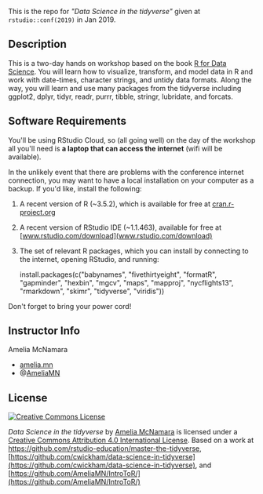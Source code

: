 This is the repo for *"Data Science in the tidyverse"* given at `rstudio::conf(2019)` in Jan 2019.

## Description

This is a two-day hands on workshop based on the book [R for Data Science](http://r4ds.had.co.nz/). You will learn how to visualize, transform, and model data in R and work with date-times, character strings, and untidy data formats. Along the way, you will learn and use many packages from the tidyverse including ggplot2, dplyr, tidyr, readr, purrr, tibble, stringr, lubridate, and forcats.

## Software Requirements

You'll be using RStudio Cloud, so (all going well) on the day of the workshop all you'll need is **a laptop that can access the internet** (wifi will be available).  

In the unlikely event that there are problems with the conference internet connection, you may want to have a local installation on your computer as a backup. If you'd like, install the following:
 
1. A recent version of R (~3.5.2), which is available for free at [cran.r-project.org](cran.r-project.org)
2. A recent version of RStudio IDE (~1.1.463), available for free at [www.rstudio.com/download](www.rstudio.com/download)
3. The set of relevant R packages, which you can install by connecting to the internet, opening RStudio, and running:  
 
    install.packages(c("babynames", "fivethirtyeight", "formatR", "gapminder", "hexbin", "mgcv", "maps", "mapproj", "nycflights13", "rmarkdown", "skimr", "tidyverse", "viridis")) 

Don't forget to bring your power cord!

## Instructor Info

Amelia McNamara

-   [amelia.mn](http://www.amelia.mn)
-   @[AmeliaMN](http://www.twitter.com/AmeliaMN)

## License

<a rel="license" href="http://creativecommons.org/licenses/by/4.0/"><img alt="Creative Commons License" style="border-width:0" src="https://i.creativecommons.org/l/by/4.0/88x31.png" /></a>

<span xmlns:dct="http://purl.org/dc/terms/" property="dct:title">*Data Science in the tidyverse*</span> by <a xmlns:cc="http://creativecommons.org/ns#" href="https://github.com/AmeliaMN/" property="cc:attributionName" rel="cc:attributionURL">Amelia McNamara</a> is licensed under a <a rel="license" href="http://creativecommons.org/licenses/by/4.0/">Creative Commons Attribution 4.0 International License</a>.  Based on a work at <a xmlns:dct="http://purl.org/dc/terms/" href="https://github.com/rstudio-education/master-the-tidyverse" rel="dct:source">https://github.com/rstudio-education/master-the-tidyverse</a>, [https://github.com/cwickham/data-science-in-tidyverse](https://github.com/cwickham/data-science-in-tidyverse), and [https://github.com/AmeliaMN/IntroToR/](https://github.com/AmeliaMN/IntroToR/)
